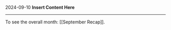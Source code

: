 2024-09-10
__Insert Content Here__
_______________________
To see the overall month: [[September Recap]].